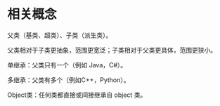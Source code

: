 # 相关概念

父类（基类、超类）、子类（派生类）。

父类相对于子类更抽象，范围更宽泛；子类相对于父类更具体，范围更狭小。


单继承：父类只有一个（例如 Java，C#）。

多继承：父类有多个（例如C++，Python）。

Object类：任何类都直接或间接继承自 object 类。
